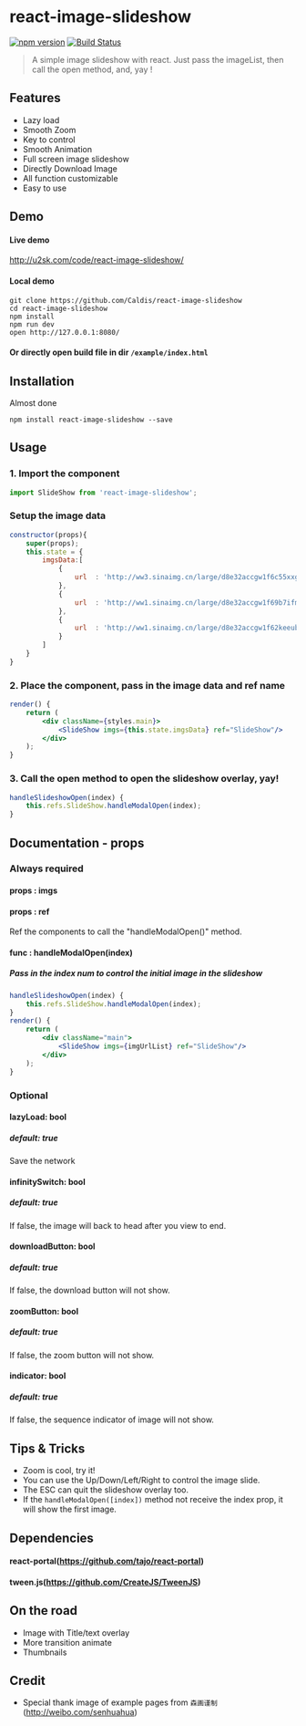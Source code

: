 react-image-slideshow
=====================
[![npm version](https://img.shields.io/npm/v/react-portal.svg?style=flat-square)]()
[![Build Status](https://travis-ci.org/tajo/react-portal.svg?branch=master)]()

> A simple image slideshow with react.
> Just pass the imageList, then call the open method, and, yay !



## Features
- Lazy load
- Smooth Zoom
- Key to control
- Smooth Animation
- Full screen image slideshow
- Directly Download Image
- All function customizable
- Easy to use



## Demo
#### Live demo 
http://u2sk.com/code/react-image-slideshow/
#### Local demo
```shell
git clone https://github.com/Caldis/react-image-slideshow
cd react-image-slideshow
npm install
npm run dev
open http://127.0.0.1:8080/
```
#### Or directly open build file in dir ```/example/index.html```
 
 
## Installation
Almost done
```shell
npm install react-image-slideshow --save
```



## Usage
### 1. Import the component
```jsx
import SlideShow from 'react-image-slideshow';
```
### Setup the image data
```jsx
constructor(props){
    super(props);
    this.state = {
        imgsData:[
            {
                url  : 'http://ww3.sinaimg.cn/large/d8e32accgw1f6c55xxgp2j20zk0qodry.jpg'
            },
            {
                url  : 'http://ww1.sinaimg.cn/large/d8e32accgw1f69b7ifm4gj20qo0qon3e.jpg'
            },
            {
                url  : 'http://ww1.sinaimg.cn/large/d8e32accgw1f62keeub2uj21kw2dc4pa.jpg'
            }
        ]
    }
}
```
### 2. Place the component, pass in the image data and ref name
```jsx
render() {
    return (
        <div className={styles.main}>
            <SlideShow imgs={this.state.imgsData} ref="SlideShow"/>
        </div>
    );
}
```
### 3. Call the open method to open the slideshow overlay, yay!
```jsx
handleSlideshowOpen(index) {
    this.refs.SlideShow.handleModalOpen(index);
}
```



## Documentation - props
### Always required
#### props : imgs
#### props : ref
Ref the components to call the "handleModalOpen()" method.
#### func : handleModalOpen(index)
##### Pass in the index num to control the initial image in the slideshow
```jsx
handleSlideshowOpen(index) {
    this.refs.SlideShow.handleModalOpen(index);
}
render() {
    return (
        <div className="main">
            <SlideShow imgs={imgUrlList} ref="SlideShow"/>
        </div>
    );
}
```
### Optional
#### lazyLoad: bool
##### default: true
Save the network
#### infinitySwitch: bool
##### default: true
If false, the image will back to head after you view to end.
#### downloadButton: bool
##### default: true
If false, the download button will not show.
#### zoomButton: bool
##### default: true
If false, the zoom button will not show.
#### indicator: bool
##### default: true
If false, the sequence indicator of image will not show.



## Tips & Tricks
- Zoom is cool, try it!
- You can use the Up/Down/Left/Right to control the image slide.
- The ESC can quit the slideshow overlay too.
- If the ```handleModalOpen([index])``` method not receive the index prop, it will show the first image.



## Dependencies
#### react-portal(https://github.com/tajo/react-portal)
#### tween.js(https://github.com/CreateJS/TweenJS)



## On the road
- Image with Title/text overlay
- More transition animate
- Thumbnails


## Credit
- Special thank image of example pages from ``` 森画谨制 ``` (http://weibo.com/senhuahua)